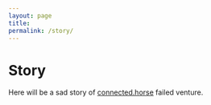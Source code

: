 ```yaml
---
layout: page
title: 
permalink: /story/
---
```

# Story

Here will be a sad story of [connected.horse][crunchbase] failed venture. 

[crunchbase]:https://www.crunchbase.com/organization/connected-horse